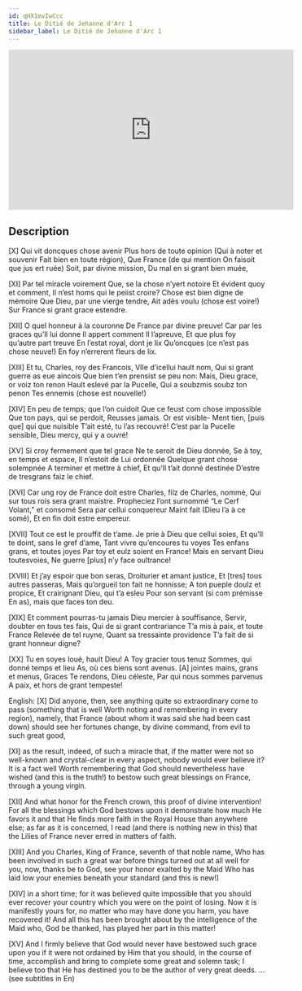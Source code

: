 ```yaml
---
id: qHX1mvIwCcc
title: Le Ditié de Jehanne d'Arc 1
sidebar_label: Le Ditié de Jehanne d'Arc 1
---
```


<iframe
  width="560"
  height="315"
  src="https://www.youtube.com/embed/qHX1mvIwCcc"
  title="YouTube video player"
  frameborder="0"
  allow="accelerometer; autoplay; clipboard-write; encrypted-media; gyroscope; picture-in-picture; web-share"
  referrerpolicy="strict-origin-when-cross-origin"
  allowfullscreen
></iframe>

## Description

[X]
Qui vit doncques chose avenir
Plus hors de toute opinion
(Qui à noter et souvenir
Fait bien en toute région),
Que France (de qui mention
On faisoit que jus ert ruée)
Soit, par divine mission,
Du mal en si grant bien muée,

[XI]
Par tel miracle voirement
Que, se la chose n’yert notoire
Et évident quoy et comment,
Il n’est homs qui le peiist croire?
Chose est bien digne de mémoire
Que Dieu, par une vierge tendre,
Ait adès voulu (chose est voire!)
Sur France si grant grace estendre.

[XII]
O quel honneur à la couronne
De France par divine preuve!
Car par les graces qu’Il lui donne
Il appert comment Il l’apreuve,
Et que plus foy qu’autre part treuve
En l’estat royal, dont je lix
Qu’oncques (ce n’est pas chose neuve!)
En foy n’errerent fleurs de lix.

[XIII]
Et tu, Charles, roy des Francois,
VIIe d’icellui hault nom,
Qui si grant guerre as eue aincois
Que bien t’en prensist se peu non:
Mais, Dieu grace, or voiz ton renon
Hault eslevé par la Pucelle,
Qui a soubzmis soubz ton penon
Tes ennemis (chose est nouvelle!)

[XIV]
En peu de temps; que l’on cuidoit
Que ce feust com chose impossible
Que ton pays, qui se perdoit,
Reusses jamais. Or est visible-
Ment tien, [puis que] qui que nuisible
T’ait esté, tu l’as recouvré!
C’est par la Pucelle sensible,
Dieu mercy, qui y a ouvré!

[XV]
Si croy fermement que tel grace
Ne te seroit de Dieu donnée,
Se à toy, en temps et espace,
Il n’estoit de Lui ordonnée
Quelque grant chose solempnée
A terminer et mettre à chief,
Et qu’Il t’ait donné destinée
D’estre de tresgrans faiz le chief.

[XVI]
Car ung roy de France doit estre
Charles, filz de Charles, nommé,
Qui sur tous rois sera grant maistre.
Propheciez l’ont surnommé
“Le Cerf Volant,” et consomé
Sera par cellui conquereur
Maint fait (Dieu l’a à ce somé),
Et en fin doit estre empereur.

[XVII]
Tout ce est le prouffit de t’ame.
Je prie à Dieu que cellui soies,
Et qu’Il te doint, sans le gref d’ame,
Tant vivre qu’encoures tu voyes
Tes enfans grans, et toutes joyes
Par toy et eulz soient en France!
Mais en servant Dieu toutesvoies,
Ne guerre [plus] n’y face oultrance!

[XVIII]
Et j’ay espoir que bon seras,
Droiturier et amant justice,
Et [tres] tous autres passeras,
Mais qu’orgueil ton fait ne honnisse;
A ton pueple doulz et propice,
Et crairignant Dieu, qui t’a esleu
Pour son servant (si com prémisse
En as), mais que faces ton deu.

[XIX]
Et comment pourras-tu jamais
Dieu mercier à souffisance,
Servir, doubter en tous tes fais,
Qui de si grant contrariance
T’a mis à paix, et toute France
Relevée de tel ruyne,
Quant sa tressainte providence
T’a fait de si grant honneur digne?

[XX]
Tu en soyes loué, hault Dieu!
A Toy gracier tous tenuz
Sommes, qui donné temps et lieu
As, où ces biens sont avenus.
[A] jointes mains, grans et menus,
Graces Te rendons, Dieu céleste,
Par qui nous sommes parvenus
A paix, et hors de grant tempeste!

English:
[X]
Did anyone, then, see anything quite so extraordinary
come to pass (something that is well Worth noting and
remembering in every region), namely, that France (about
whom it was said she had been cast down) should see
her fortunes change, by divine command, from evil to
such great good,

[XI]
as the result, indeed, of such a miracle that, if the matter
were not so well-known and crystal-clear in every aspect,
nobody would ever believe it? It is a fact well Worth
remembering that God should nevertheless have wished
(and this is the truth!) to bestow such great blessings
on France, through a young virgin.

[XII]
And what honor for the French crown, this proof of
divine intervention! For all the blessings which God
bestows upon it demonstrate how much He favors it and
that He finds more faith in the Royal House than anywhere
else; as far as it is concerned, I read (and there is nothing
new in this) that the Lilies of France never erred in
matters of faith.

[XIII]
And you Charles, King of France, seventh of that noble
name, Who has been involved in such a great war before
things turned out at all well for you, now, thanks be to
God, see your honor exalted by the Maid Who has laid
low your enemies beneath your standard (and this is new!)

[XIV]
in a short time; for it was believed quite impossible
that you should ever recover your country which you
were on the point of losing. Now it is manifestly yours
for, no matter who may have done you harm, you have
recovered it! And all this has been brought about by
the intelligence of the Maid who, God be thanked, has
played her part in this matter!

[XV]
And I firmly believe that God would never have bestowed
such grace upon you if it were not ordained by Him that
you should, in the course of time, accomplish and bring
to complete some great and solemn task; I believe
too that He has destined you to be the author of very
great deeds.
... (see subtitles in En)
